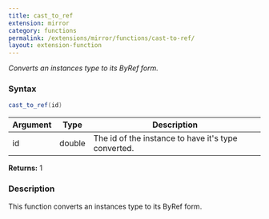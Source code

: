 ```yaml
---
title: cast_to_ref
extension: mirror
category: functions
permalink: /extensions/mirror/functions/cast-to-ref/
layout: extension-function
---
```


_Converts an instances type to its ByRef form._

### Syntax ###
```cs
cast_to_ref(id)
```

| Argument | Type | Description |
| --- | --- | --- |
| id | double | The id of the instance to have it's type converted. |

**Returns:** 1

### Description

This function converts an instances type to its ByRef form. 

